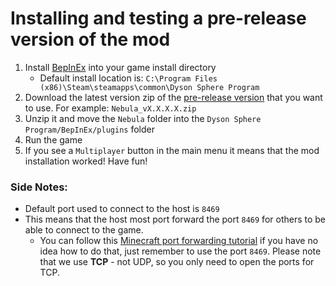 # Installing and testing a pre-release version of the mod

1. Install [BepInEx](https://docs.bepinex.dev/articles/user_guide/installation/index.html) into your game install directory
   - Default install location is: `C:\Program Files (x86)\Steam\steamapps\common\Dyson Sphere Program`
2. Download the latest version zip of the [pre-release version](https://github.com/hubastard/nebula/releases) that you want to use. For example: `Nebula_vX.X.X.X.zip`
3. Unzip it and move the `Nebula` folder into the `Dyson Sphere Program/BepInEx/plugins` folder
4. Run the game
5. If you see a `Multiplayer` button in the main menu it means that the mod installation worked! Have fun!

### Side Notes:
- Default port used to connect to the host is `8469`
- This means that the host most port forward the port `8469` for others to be able to connect to the game. 
    - You can follow this [Minecraft port forwarding tutorial](https://www.youtube.com/watch?v=X75GbRaGzu8&ab_channel=TroubleChute) if you have no idea how to do that, just remember to use the port `8469`. Please note that we use **TCP** - not UDP, so you only need to open the ports for TCP.
